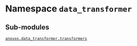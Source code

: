 # Namespace <code>data_transformer</code>
## Sub-modules
<dl>
<dt><code class="name"><a title="anovos.data_transformer.transformers" href="transformers.html">anovos.data_transformer.transformers</a></code></dt>
<dd>
<div class="desc"></div>
</dd>
</dl>